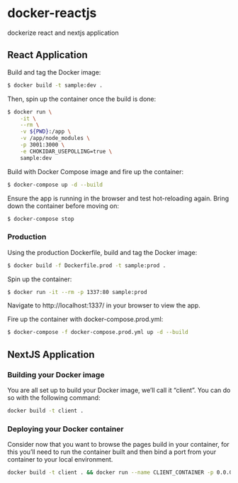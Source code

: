 # docker-reactjs
dockerize react and nextjs application

## React Application

Build and tag the Docker image:

```sh
$ docker build -t sample:dev .
```

Then, spin up the container once the build is done:

```sh
$ docker run \
    -it \
    --rm \
    -v ${PWD}:/app \
    -v /app/node_modules \
    -p 3001:3000 \
    -e CHOKIDAR_USEPOLLING=true \
    sample:dev
```

Build with Docker Compose image and fire up the container:

```sh
$ docker-compose up -d --build
```

Ensure the app is running in the browser and test hot-reloading again. Bring down the container before moving on:

```sh
$ docker-compose stop
```

### Production

Using the production Dockerfile, build and tag the Docker image:

```sh
$ docker build -f Dockerfile.prod -t sample:prod .
```

Spin up the container:

```sh
$ docker run -it --rm -p 1337:80 sample:prod
```

Navigate to http://localhost:1337/ in your browser to view the app.

Fire up the container with docker-compose.prod.yml:

```sh
$ docker-compose -f docker-compose.prod.yml up -d --build
```


## NextJS Application

### Building your Docker image
You are all set up to build your Docker image, we’ll call it “client”. You can do so with the following command:

```sh
docker build -t client .
```

### Deploying your Docker container
Consider now that you want to browse the pages build in your container, for this you’ll need to run the container built and then bind a port from your container to your local environment.

```sh
docker build -t client . && docker run --name CLIENT_CONTAINER -p 0.0.0.0:5000:3000 client
```